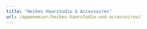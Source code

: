 ```yaml
---
title: "Heikes Haarstudio & Accessoires"
url: /appenweier/heikes-haarstudio-und-accessoires/
---
```

